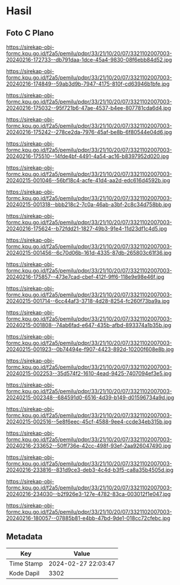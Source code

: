 # Hasil

## Foto C Plano

https://sirekap-obj-formc.kpu.go.id/f2a5/pemilu/pdpr/33/21/10/20/07/3321102007003-20240216-172733--db791daa-1dce-45a4-9830-08f6ebb84d52.jpg

https://sirekap-obj-formc.kpu.go.id/f2a5/pemilu/pdpr/33/21/10/20/07/3321102007003-20240216-174849--59ab3d9b-7947-4175-810f-cd63946b1bfe.jpg

https://sirekap-obj-formc.kpu.go.id/f2a5/pemilu/pdpr/33/21/10/20/07/3321102007003-20240216-175032--95f721b6-47ae-4537-b4ee-807781cda6d4.jpg

https://sirekap-obj-formc.kpu.go.id/f2a5/pemilu/pdpr/33/21/10/20/07/3321102007003-20240216-175242--278ce2da-7976-45af-be8b-6f80544e04d6.jpg

https://sirekap-obj-formc.kpu.go.id/f2a5/pemilu/pdpr/33/21/10/20/07/3321102007003-20240216-175510--14fde4bf-4491-4a54-ac16-b8397952d020.jpg

https://sirekap-obj-formc.kpu.go.id/f2a5/pemilu/pdpr/33/21/10/20/07/3321102007003-20240215-001046--56bf18c4-acfe-41d4-aa2d-edc616d4592b.jpg

https://sirekap-obj-formc.kpu.go.id/f2a5/pemilu/pdpr/33/21/10/20/07/3321102007003-20240215-001318--bbb218c2-7c0a-46ab-a3bf-2c8c34d758bb.jpg

https://sirekap-obj-formc.kpu.go.id/f2a5/pemilu/pdpr/33/21/10/20/07/3321102007003-20240216-175624--b72fdd21-1827-49b3-91e4-11d23df1c4d5.jpg

https://sirekap-obj-formc.kpu.go.id/f2a5/pemilu/pdpr/33/21/10/20/07/3321102007003-20240215-001456--6c70d06b-161d-4335-87db-265803c61f36.jpg

https://sirekap-obj-formc.kpu.go.id/f2a5/pemilu/pdpr/33/21/10/20/07/3321102007003-20240216-175857--473e7cad-cbef-412f-9ff6-118e9e98e46f.jpg

https://sirekap-obj-formc.kpu.go.id/f2a5/pemilu/pdpr/33/21/10/20/07/3321102007003-20240215-001714--6cc44af3-3718-4d28-8254-fc260f73ba9a.jpg

https://sirekap-obj-formc.kpu.go.id/f2a5/pemilu/pdpr/33/21/10/20/07/3321102007003-20240215-001808--74ab6fad-e647-435b-afbd-893374a1b35b.jpg

https://sirekap-obj-formc.kpu.go.id/f2a5/pemilu/pdpr/33/21/10/20/07/3321102007003-20240215-001923--0b74494e-f907-4423-892d-10200f608e8b.jpg

https://sirekap-obj-formc.kpu.go.id/f2a5/pemilu/pdpr/33/21/10/20/07/3321102007003-20240215-002253--35d574f2-1610-4ead-9425-7407094ef3e5.jpg

https://sirekap-obj-formc.kpu.go.id/f2a5/pemilu/pdpr/33/21/10/20/07/3321102007003-20240215-002348--684591d0-6516-4d39-b149-d01596734a9d.jpg

https://sirekap-obj-formc.kpu.go.id/f2a5/pemilu/pdpr/33/21/10/20/07/3321102007003-20240215-002516--5e8f6eec-45cf-4588-9ee4-ccde34eb315b.jpg

https://sirekap-obj-formc.kpu.go.id/f2a5/pemilu/pdpr/33/21/10/20/07/3321102007003-20240216-233652--50ff736e-42cc-498f-93ef-2aa926047490.jpg

https://sirekap-obj-formc.kpu.go.id/f2a5/pemilu/pdpr/33/21/10/20/07/3321102007003-20240216-233816--831d9ce3-deb3-4c4d-b3f5-ca8a35b4505d.jpg

https://sirekap-obj-formc.kpu.go.id/f2a5/pemilu/pdpr/33/21/10/20/07/3321102007003-20240216-234030--b2f926e3-127e-4782-83ca-003012f1e047.jpg

https://sirekap-obj-formc.kpu.go.id/f2a5/pemilu/pdpr/33/21/10/20/07/3321102007003-20240216-180057--07885b81-e4bb-47bd-9de1-018cc72cfebc.jpg


## Metadata

| Key        | Value               |
| ---------- | ------------------- |
| Time Stamp | 2024-02-27 22:03:47 |
| Kode Dapil | 3302                |



